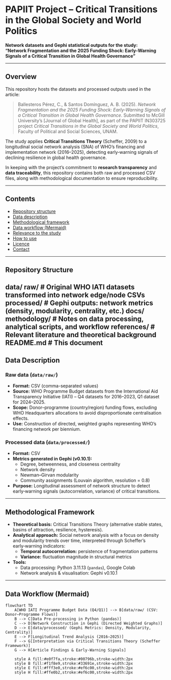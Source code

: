 # PAPIIT Project – Critical Transitions in the Global Society and World Politics
**Network datasets and Gephi statistical outputs for the study:  
“Network Fragmentation and the 2025 Funding Shock: Early-Warning Signals of a Critical Transition in Global Health Governance”**

---

## Overview
This repository hosts the datasets and processed outputs used in the article:

> Ballesteros Pérez, C., & Santos Domínguez, A. B. (2025). *Network Fragmentation and the 2025 Funding Shock: Early-Warning Signals of a Critical Transition in Global Health Governance*. Submitted to McGill University’s [Journal of Global Health], as part of the PAPIIT IN303725 project *Critical Transitions in the Global Society and World Politics*, Faculty of Political and Social Sciences, UNAM.

The study applies **Critical Transitions Theory** (Scheffer, 2009) to a longitudinal social network analysis (SNA) of WHO’s financing and implementation network (2016–2025), detecting early‑warning signals of declining resilience in global health governance.

In keeping with the project’s commitment to **research transparency** and **data traceability**, this repository contains both raw and processed CSV files, along with methodological documentation to ensure reproducibility.

---

## Contents
- [Repository structure](#repository-structure)
- [Data description](#data-description)
- [Methodological framework](#methodological-framework)
- [Data workflow (Mermaid)](#data-workflow-mermaid)
- [Relevance to the study](#relevance-to-the-study)
- [How to use](#how-to-use)
- [Licence](#licence)
- [Contact](#contact)

---

## Repository Structure

data/
raw/ # Original WHO IATI datasets transformed into network edge/node CSVs
processed/ # Gephi outputs: network metrics (density, modularity, centrality, etc.)
docs/
methodology/ # Notes on data processing, analytical scripts, and workflow
references/ # Relevant literature and theoretical background
README.md # This document
---

## Data Description

### Raw data (`data/raw/`)
- **Format:** CSV (comma-separated values)  
- **Source:** WHO Programme Budget datasets from the International Aid Transparency Initiative (IATI) – Q4 datasets for 2016–2023, Q1 dataset for 2024–2025.  
- **Scope:** Donor–programme (country/region) funding flows, excluding WHO Headquarters allocations to avoid disproportionate centralisation effects.  
- **Use:** Construction of directed, weighted graphs representing WHO’s financing network per biennium.

### Processed data (`data/processed/`)
- **Format:** CSV  
- **Metrics generated in Gephi (v0.10.1):**
  - Degree, betweenness, and closeness centrality
  - Network density
  - Newman–Girvan modularity
  - Community assignments (Louvain algorithm, resolution = 0.8)  
- **Purpose:** Longitudinal assessment of network structure to detect early‑warning signals (autocorrelation, variance) of critical transitions.

---

## Methodological Framework
- **Theoretical basis:** Critical Transitions Theory (alternative stable states, basins of attraction, resilience, hysteresis).  
- **Analytical approach:** Social network analysis with a focus on density and modularity trends over time, interpreted through Scheffer’s early‑warning indicators:
  - **Temporal autocorrelation:** persistence of fragmentation patterns  
  - **Variance:** fluctuation magnitude in structural metrics
- **Tools:**
  - Data processing: Python 3.11.13 (`pandas`), Google Colab  
  - Network analysis & visualisation: Gephi v0.10.1

---

## Data Workflow (Mermaid)

```mermaid
flowchart TD
    A[WHO IATI Programme Budget Data (Q4/Q1)] --> B[data/raw/ (CSV: Donor–Programme Flows)]
    B --> C[Data Pre-processing in Python (pandas)]
    C --> D[Network Construction in Gephi (Directed Weighted Graphs)]
    D --> E[data/processed/ (Gephi Metrics: Density, Modularity, Centrality)]
    E --> F[Longitudinal Trend Analysis (2016–2025)]
    F --> G[Interpretation via Critical Transitions Theory (Scheffer Framework)]
    G --> H[Article Findings & Early-Warning Signals]

    style A fill:#e0f7fa,stroke:#00796b,stroke-width:2px
    style B fill:#f1f8e9,stroke:#33691e,stroke-width:2px
    style E fill:#fff3e0,stroke:#ef6c00,stroke-width:2px
    style H fill:#ffe0b2,stroke:#ef6c00,stroke-width:2px
```

